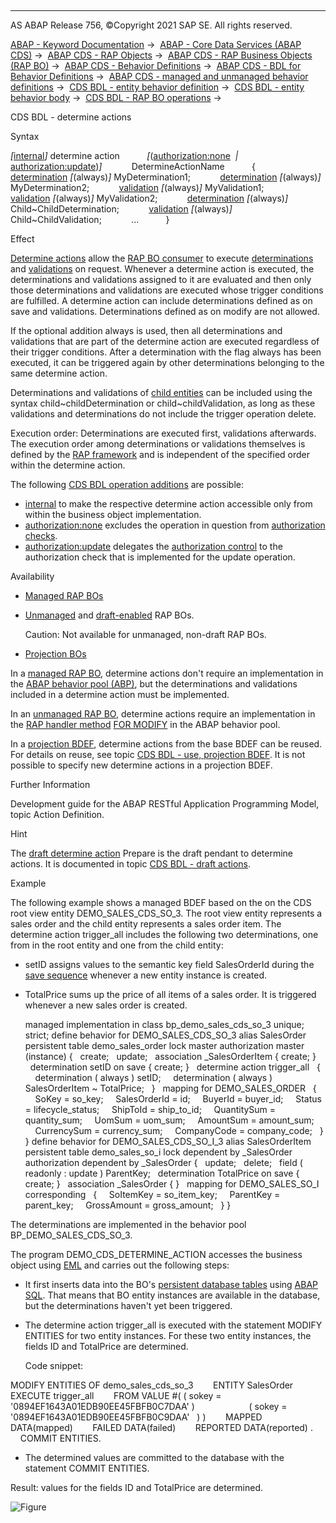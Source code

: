   

* * *

AS ABAP Release 756, ©Copyright 2021 SAP SE. All rights reserved.

[ABAP - Keyword Documentation](javascript:call_link\('abenabap.htm'\)) →  [ABAP - Core Data Services (ABAP CDS)](javascript:call_link\('abencds.htm'\)) →  [ABAP CDS - RAP Objects](javascript:call_link\('abencds_rap_objects.htm'\)) →  [ABAP CDS - RAP Business Objects (RAP BO)](javascript:call_link\('abencds_rap_business_objects.htm'\)) →  [ABAP CDS - Behavior Definitions](javascript:call_link\('abencds_bdef.htm'\)) →  [ABAP CDS - BDL for Behavior Definitions](javascript:call_link\('abenbdl.htm'\)) →  [ABAP CDS - managed and unmanaged behavior definitions](javascript:call_link\('abenbdl_rap_bo.htm'\)) →  [CDS BDL - entity behavior definition](javascript:call_link\('abenbdl_define_beh.htm'\)) →  [CDS BDL - entity behavior body](javascript:call_link\('abenbdl_body.htm'\)) →  [CDS BDL - RAP BO operations](javascript:call_link\('abenbdl_operations.htm'\)) → 

CDS BDL - determine actions

Syntax

*\[*[internal](javascript:call_link\('abenbdl_internal.htm'\))*\]* determine action
          *\[*([authorization:none](javascript:call_link\('abenbdl_actions_auth.htm'\))  *|* [authorization:update](javascript:call_link\('abenbdl_actions_auth_update.htm'\)))*\]*
           DetermineActionName
          {
           [determination](javascript:call_link\('abenbdl_determinations.htm'\)) *\[*(always)*\]* MyDetermination1;
           [determination](javascript:call_link\('abenbdl_determinations.htm'\)) *\[*(always)*\]* MyDetermination2;
           [validation](javascript:call_link\('abenbdl_validations.htm'\)) *\[*(always)*\]* MyValidation1;
           [validation](javascript:call_link\('abenbdl_validations.htm'\)) *\[*(always)*\]* MyValidation2;
           [determination](javascript:call_link\('abenbdl_determinations.htm'\)) *\[*(always)*\]* Child~ChildDetermination;
           [validation](javascript:call_link\('abenbdl_validations.htm'\)) *\[*(always)*\]* Child~ChildValidation;
           ...
          }

Effect

[Determine actions](javascript:call_link\('abenrap_bo_det_action_glosry.htm'\) "Glossary Entry") allow the [RAP BO consumer](javascript:call_link\('abenrap_bo_consumer_glosry.htm'\) "Glossary Entry") to execute [determinations](javascript:call_link\('abenbdl_determinations.htm'\)) and [validations](javascript:call_link\('abenbdl_validations.htm'\)) on request. Whenever a determine action is executed, the determinations and validations assigned to it are evaluated and then only those determinations and validations are executed whose trigger conditions are fulfilled. A determine action can include determinations defined as on save and validations. Determinations defined as on modify are not allowed.

If the optional addition always is used, then all determinations and validations that are part of the determine action are executed regardless of their trigger conditions. After a determination with the flag always has been executed, it can be triggered again by other determinations belonging to the same determine action.

Determinations and validations of [child entities](javascript:call_link\('abenchild_entity_glosry.htm'\) "Glossary Entry") can be included using the syntax child~childDetermination or child~childValidation, as long as these validations and determinations do not include the trigger operation delete.

Execution order: Determinations are executed first, validations afterwards. The execution order among determinations or validations themselves is defined by the [RAP framework](javascript:call_link\('abenrap_framework_glosry.htm'\) "Glossary Entry") and is independent of the specified order within the determine action.

The following [CDS BDL operation additions](javascript:call_link\('abenbdl_operations_additions.htm'\)) are possible:

-   [internal](javascript:call_link\('abenbdl_internal.htm'\)) to make the respective determine action accessible only from within the business object implementation.
-   [authorization:none](javascript:call_link\('abenbdl_actions_auth.htm'\)) excludes the operation in question from [authorization checks](javascript:call_link\('abenbdl_authorization.htm'\)).
-   [authorization:update](javascript:call_link\('abenbdl_actions_auth_update.htm'\)) delegates the [authorization control](javascript:call_link\('abenbdl_authorization.htm'\)) to the authorization check that is implemented for the update operation.

Availability

-   [Managed RAP BOs](javascript:call_link\('abenmanaged_rap_bo_glosry.htm'\) "Glossary Entry")
-   [Unmanaged](javascript:call_link\('abenunmanaged_rap_bo_glosry.htm'\) "Glossary Entry") and [draft-enabled](javascript:call_link\('abendraft_rap_bo_glosry.htm'\) "Glossary Entry") RAP BOs.
    
    Caution: Not available for unmanaged, non-draft RAP BOs.
    
-   [Projection BOs](javascript:call_link\('abenrap_projection_bo_glosry.htm'\) "Glossary Entry")

In a [managed RAP BO](javascript:call_link\('abenmanaged_rap_bo_glosry.htm'\) "Glossary Entry"), determine actions don't require an implementation in the [ABAP behavior pool (ABP)](javascript:call_link\('abenbehavior_pool_glosry.htm'\) "Glossary Entry"), but the determinations and validations included in a determine action must be implemented.

In an [unmanaged RAP BO](javascript:call_link\('abenunmanaged_rap_bo_glosry.htm'\) "Glossary Entry"), determine actions require an implementation in the [RAP handler method](javascript:call_link\('abenabp_handler_method_glosry.htm'\) "Glossary Entry") [FOR MODIFY](javascript:call_link\('abaphandler_meth_modify.htm'\)) in the ABAP behavior pool.

In a [projection BDEF](javascript:call_link\('abencds_proj_bdef_glosry.htm'\) "Glossary Entry"), determine actions from the base BDEF can be reused. For details on reuse, see topic [CDS BDL - use, projection BDEF](javascript:call_link\('abenbdl_use_projection.htm'\)). It is not possible to specify new determine actions in a projection BDEF.

Further Information

Development guide for the ABAP RESTful Application Programming Model, topic Action Definition.

Hint

The [draft determine action](javascript:call_link\('abenbdl_draft_action.htm'\)) Prepare is the draft pendant to determine actions. It is documented in topic [CDS BDL - draft actions](javascript:call_link\('abenbdl_draft_action.htm'\)).

Example

The following example shows a managed BDEF based on the on the CDS root view entity DEMO\_SALES\_CDS\_SO\_3. The root view entity represents a sales order and the child entity represents a sales order item. The determine action trigger\_all includes the following two determinations, one from in the root entity and one from the child entity:

-   setID assigns values to the semantic key field SalesOrderId during the [save sequence](javascript:call_link\('abenrap_save_seq_glosry.htm'\) "Glossary Entry") whenever a new entity instance is created.
-   TotalPrice sums up the price of all items of a sales order. It is triggered whenever a new sales order is created.
    
    managed implementation in class bp\_demo\_sales\_cds\_so\_3 unique;
    strict;
    define behavior for DEMO\_SALES\_CDS\_SO\_3 alias SalesOrder
    persistent table demo\_sales\_order
    lock master
    authorization master (instance)
    {
      create;
      update;
      association \_SalesOrderItem { create; }
      determination setID on save { create; }
      determine action trigger\_all
      {
        determination ( always ) setID;
        determination ( always ) SalesOrderItem ~ TotalPrice;
      }
      mapping for DEMO\_SALES\_ORDER
      {
        SoKey = so\_key;
        SalesOrderId = id;
        BuyerId = buyer\_id;
        Status = lifecycle\_status;
        ShipToId = ship\_to\_id;
        QuantitySum = quantity\_sum;
        UomSum = uom\_sum;
        AmountSum = amount\_sum;
        CurrencySum = currency\_sum;
        CompanyCode = company\_code;
      }
    }
    define behavior for DEMO\_SALES\_CDS\_SO\_I\_3 alias SalesOrderItem
    persistent table demo\_sales\_so\_i
    lock dependent by \_SalesOrder
    authorization dependent by \_SalesOrder
    {
      update;
      delete;
      field ( readonly : update ) ParentKey;
      determination TotalPrice on save { create; }
      association \_SalesOrder { }
      mapping for DEMO\_SALES\_SO\_I corresponding
      {
        SoItemKey = so\_item\_key;
        ParentKey = parent\_key;
        GrossAmount = gross\_amount;
      }
    }
    

The determinations are implemented in the behavior pool BP\_DEMO\_SALES\_CDS\_SO\_3.

The program DEMO\_CDS\_DETERMINE\_ACTION accesses the business object using [EML](javascript:call_link\('abeneml_glosry.htm'\) "Glossary Entry") and carries out the following steps:

-   It first inserts data into the BO's [persistent database tables](javascript:call_link\('abenrap_persistent_table_glosry.htm'\) "Glossary Entry") using [ABAP SQL](javascript:call_link\('abenabap_sql_glosry.htm'\) "Glossary Entry"). That means that BO entity instances are available in the database, but the determinations haven't yet been triggered.
-   The determine action trigger\_all is executed with the statement MODIFY ENTITIES for two entity instances. For these two entity instances, the fields ID and TotalPrice are determined.
    
    Code snippet:
    

MODIFY ENTITIES OF demo\_sales\_cds\_so\_3
       ENTITY SalesOrder
       EXECUTE trigger\_all
       FROM VALUE #( ( sokey = '0894EF1643A01EDB90EE45FBFB0C7DAA' )
                     ( sokey = '0894EF1643A01EDB90EE45FBFB0C9DAA'   ) )
       MAPPED DATA(mapped)
       FAILED DATA(failed)
       REPORTED DATA(reported) .
    COMMIT ENTITIES.

-   The determined values are committed to the database with the statement COMMIT ENTITIES.

Result: values for the fields ID and TotalPrice are determined.

![Figure](bdoc_det_action.png)